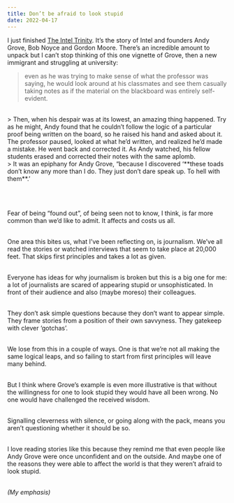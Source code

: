 ```yaml
---
title: Don’t be afraid to look stupid
date: 2022-04-17
---
```



I just finished [The Intel Trinity](https://www.worldcat.org/title/intel-trinity-how-robert-noyce-gordon-moore-and-andy-grove-built-the-worlds-most-important-company/oclc/878945165&referer=brief_results). It’s the story of Intel and founders Andy Grove, Bob Noyce and Gordon Moore. There’s an incredible amount to unpack but I can’t stop thinking of this one vignette of Grove, then a new immigrant and struggling at university:<br/>

> even as he was trying to make sense of what the professor was saying, he would look around at his classmates and see them casually taking notes as if the material on the blackboard was entirely self-evident.

<br/>
> Then, when his despair was at its lowest, an amazing thing happened. Try as he might, Andy found that he couldn’t follow the logic of a particular proof being written on the board, so he raised his hand and asked about it. The professor paused, looked at what he’d written, and realized he’d made a mistake. He went back and corrected it. As Andy watched, his fellow students erased and corrected their notes with the same aplomb.

<br/>
> It was an epiphany for Andy Grove, “because I discovered ‘**these toads don’t know any more than I do. They just don’t dare speak up. To hell with them**.’

<br/><br/>

Fear of being “found out”, of being seen not to know, I think, is far more common than we’d like to admit. It affects and costs us all.<br/><br/>

One area this bites us, what I’ve been reflecting on, is journalism. We’ve all read the stories or watched interviews that seem to take place at 20,000 feet. That skips first principles and takes a lot as given.<br/><br/>

Everyone has ideas for why journalism is broken but this is a big one for me: a lot of journalists are scared of appearing stupid or unsophisticated. In front of their audience and also (maybe moreso) their colleagues.<br/><br/>

They don’t ask simple questions because they don’t want to appear simple. They frame stories from a position of their own savvyness. They gatekeep with clever ‘gotchas’.<br/><br/>

We lose from this in a couple of ways. One is that we’re not all making the same logical leaps, and so failing to start from first principles will leave many behind.<br/><br/>

But I think where Grove’s example is even more illustrative is that without the willingness for one to look stupid they would have all been wrong. No one would have challenged the received wisdom.<br/><br/>

Signalling cleverness with silence, or going along with the pack, means you aren’t questioning whether it should be so.<br/><br/>

I love reading stories like this because they remind me that even people like Andy Grove were once unconfident and on the outside. And maybe one of the reasons they were able to affect the world is that they weren’t afraid to look stupid.<br/><br/>

_(My emphasis)_
